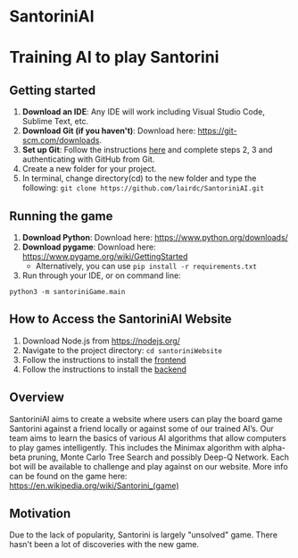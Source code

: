 # SantoriniAI
# Training AI to play Santorini

## Getting started
1. **Download an IDE**: Any IDE will work including Visual Studio Code, Sublime Text, etc.
2. **Download Git (if you haven't)**: Download here: https://git-scm.com/downloads. 
3. **Set up Git**: Follow the instructions [here](https://docs.github.com/en/get-started/getting-started-with-git/set-up-git) and complete steps 2, 3 and authenticating with GitHub from Git.
4. Create a new folder for your project. 
5. In terminal, change directory(cd) to the new folder and type the following: `git clone https://github.com/lairdc/SantoriniAI.git`

## Running the game
1. **Download Python**: Download here: https://www.python.org/downloads/
2. **Download pygame**: Download here: https://www.pygame.org/wiki/GettingStarted
   * Alternatively, you can use `pip install -r requirements.txt`
3. Run through your IDE, or on command line:
```
python3 -m santoriniGame.main
```
## How to Access the SantoriniAI Website
1. Download Node.js from https://nodejs.org/
2. Navigate to the project directory: `cd santoriniWebsite`
3. Follow the instructions to install the [frontend](santoriniWebsite/client)
4. Follow the instructions to install the [backend](santoriniWebsite/server)

## Overview
SantoriniAI aims to create a website where users can play the board game Santorini against a friend locally or against some of our trained AI’s. Our team aims to learn the basics of various AI algorithms that allow computers to play games intelligently. This includes the Minimax algorithm with alpha-beta pruning, Monte Carlo Tree Search and possibly Deep-Q Network. Each bot will be available to challenge and play against on our website. More info can be found on the game here: https://en.wikipedia.org/wiki/Santorini_(game) 

## Motivation
Due to the lack of popularity, Santorini is largely "unsolved" game. There hasn't been a lot of discoveries with the new game. 
